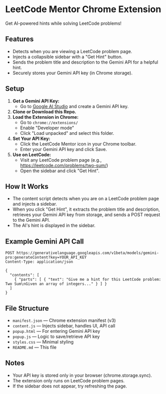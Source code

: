 # LeetCode Mentor Chrome Extension

Get AI-powered hints while solving LeetCode problems!

## Features
- Detects when you are viewing a LeetCode problem page.
- Injects a collapsible sidebar with a "Get Hint" button.
- Sends the problem title and description to the Gemini API for a helpful hint.
- Securely stores your Gemini API key (in Chrome storage).

## Setup
1. **Get a Gemini API Key:**
   - Go to [Google AI Studio](https://aistudio.google.com/app/apikey) and create a Gemini API key.
2. **Clone or Download this Repo.**
3. **Load the Extension in Chrome:**
   - Go to `chrome://extensions/`
   - Enable "Developer mode"
   - Click "Load unpacked" and select this folder.
4. **Set Your API Key:**
   - Click the LeetCode Mentor icon in your Chrome toolbar.
   - Enter your Gemini API key and click Save.
5. **Use on LeetCode:**
   - Visit any LeetCode problem page (e.g., https://leetcode.com/problems/two-sum/)
   - Open the sidebar and click "Get Hint".

## How It Works
- The content script detects when you are on a LeetCode problem page and injects a sidebar.
- When you click "Get Hint", it extracts the problem title and description, retrieves your Gemini API key from storage, and sends a POST request to the Gemini API.
- The AI's hint is displayed in the sidebar.

## Example Gemini API Call
```
POST https://generativelanguage.googleapis.com/v1beta/models/gemini-pro:generateContent?key=YOUR_API_KEY
Content-Type: application/json

{
  "contents": [
    { "parts": [ { "text": "Give me a hint for this LeetCode problem: Two Sum\nGiven an array of integers..." } ] }
  ]
}
```

## File Structure
- `manifest.json` — Chrome extension manifest (v3)
- `content.js` — Injects sidebar, handles UI, API call
- `popup.html` — For entering Gemini API key
- `popup.js` — Logic to save/retrieve API key
- `styles.css` — Minimal styling
- `README.md` — This file

## Notes
- Your API key is stored only in your browser (chrome.storage.sync).
- The extension only runs on LeetCode problem pages.
- If the sidebar does not appear, try refreshing the page.
